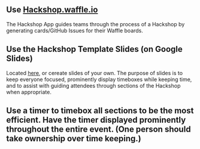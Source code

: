 ## Use [Hackshop.waffle.io](http://hackshop.waffle.io) 
The Hackshop App guides teams through the process of a Hackshop by generating cards/GitHub Issues for their Waffle boards.

## Use the Hackshop Template Slides (on Google Slides)
Located [here](https://docs.google.com/presentation/d/1DOZ4FcHaX3QUClh_bzQ6pIu_yXm_6UpeurA8c6lqZUY/edit?usp=sharing), or cereate slides of your own. The purpose of slides is to keep everyone focused, prominently display timeboxes while keeping time, and to assist with guiding attendees through sections of the Hackshop when appropriate.

## Use a timer to timebox all sections to be the most efficient. Have the timer displayed prominently throughout the entire event. (One person should take ownership over time keeping.)
